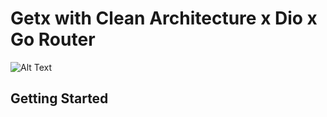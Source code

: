 # Getx with Clean Architecture x Dio x Go Router

![Alt Text](https://i.ibb.co/MGy8zdb/2024-04-30-15-52-14.jpg)

## Getting Started

